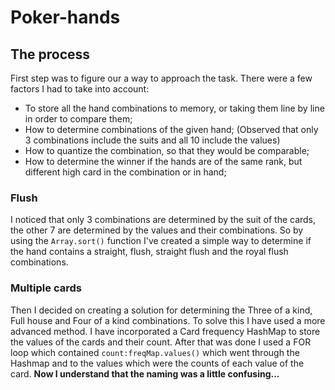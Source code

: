# Poker-hands

## The process
First step was to figure our a way to approach the task. There were a few factors I had to take into account:
- To store all the hand combinations to memory, or taking them line by line in order to compare them;
- How to determine combinations of the given hand; (Observed that only 3 combinations include the suits and all 10 include the values)
- How to quantize the combination, so that they would be comparable;
- How to determine the winner if the hands are of the same rank, but different high card in the combination or in hand;

### Flush
I noticed that only 3 combinations are determined by the suit of the cards, the other 7 are determined by the values and their combinations. So by using the `Array.sort()` function I've created a simple way to determine if the hand contains a straight, flush, straight flush and the royal flush combinations.

### Multiple cards
Then I decided on creating a solution for determining the Three of a kind, Full house and Four of a kind combinations. To solve this I have used a more advanced method. I have incorporated a Card frequency HashMap to store the values of the cards and their count. After that was done I used a FOR loop which contained `count:freqMap.values()` which went through the Hashmap and to the values which were the counts of each value of the card. 
**Now I understand that the naming was a little confusing...**

